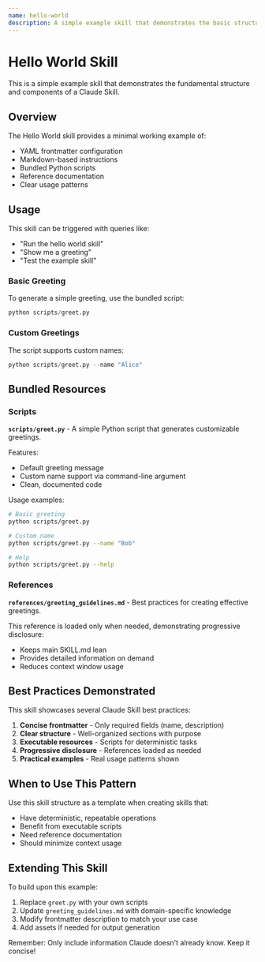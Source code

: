 ```yaml
---
name: hello-world
description: A simple example skill that demonstrates the basic structure of a Claude Skill, including scripts, references, and best practices. Use this as a learning template when creating new skills.
---
```


# Hello World Skill

This is a simple example skill that demonstrates the fundamental structure and components of a Claude Skill.

## Overview

The Hello World skill provides a minimal working example of:
- YAML frontmatter configuration
- Markdown-based instructions
- Bundled Python scripts
- Reference documentation
- Clear usage patterns

## Usage

This skill can be triggered with queries like:
- "Run the hello world skill"
- "Show me a greeting"
- "Test the example skill"

### Basic Greeting

To generate a simple greeting, use the bundled script:

```python
python scripts/greet.py
```

### Custom Greetings

The script supports custom names:

```python
python scripts/greet.py --name "Alice"
```

## Bundled Resources

### Scripts

**`scripts/greet.py`** - A simple Python script that generates customizable greetings.

Features:
- Default greeting message
- Custom name support via command-line argument
- Clean, documented code

Usage examples:
```bash
# Basic greeting
python scripts/greet.py

# Custom name
python scripts/greet.py --name "Bob"

# Help
python scripts/greet.py --help
```

### References

**`references/greeting_guidelines.md`** - Best practices for creating effective greetings.

This reference is loaded only when needed, demonstrating progressive disclosure:
- Keeps main SKILL.md lean
- Provides detailed information on demand
- Reduces context window usage

## Best Practices Demonstrated

This skill showcases several Claude Skill best practices:

1. **Concise frontmatter** - Only required fields (name, description)
2. **Clear structure** - Well-organized sections with purpose
3. **Executable resources** - Scripts for deterministic tasks
4. **Progressive disclosure** - References loaded as needed
5. **Practical examples** - Real usage patterns shown

## When to Use This Pattern

Use this skill structure as a template when creating skills that:
- Have deterministic, repeatable operations
- Benefit from executable scripts
- Need reference documentation
- Should minimize context usage

## Extending This Skill

To build upon this example:

1. Replace `greet.py` with your own scripts
2. Update `greeting_guidelines.md` with domain-specific knowledge
3. Modify frontmatter description to match your use case
4. Add assets if needed for output generation

Remember: Only include information Claude doesn't already know. Keep it concise!
